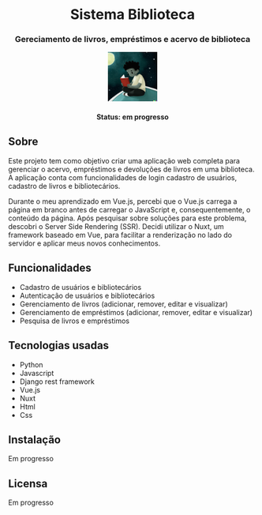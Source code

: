 <h1 align="center">Sistema Biblioteca</h1>

<h3 align="center">Gereciamento de livros, empréstimos e acervo de biblioteca</h3>

<div align="center">

<img src="https://github.com/SobrancelhaDoDragao/Sistema-Biblioteca/blob/master/biblioteca/assets/img/meninoLendo.png" alt="Menino lendo um livro na lua" width="100">

</div>

<h4 align="center">Status: em progresso</h4>

## Sobre

Este projeto tem como objetivo criar uma aplicação web completa para gerenciar o acervo, empréstimos e devoluções de livros em uma biblioteca. A aplicação conta com funcionalidades de login cadastro de usuários, cadastro de livros e bibliotecários.

Durante o meu aprendizado em Vue.js, percebi que o Vue.js carrega a página em branco antes de carregar o JavaScript e, consequentemente, o conteúdo da página. Após pesquisar sobre soluções para este problema, descobri o Server Side Rendering (SSR). Decidi utilizar o Nuxt, um framework baseado em Vue, para facilitar a renderização no lado do servidor e aplicar meus novos conhecimentos.

## Funcionalidades

- Cadastro de usuários e bibliotecários
- Autenticação de usuários e bibliotecários
- Gerenciamento de livros (adicionar, remover, editar e visualizar)
- Gerenciamento de empréstimos (adicionar, remover, editar e visualizar)
- Pesquisa de livros e empréstimos

## Tecnologias usadas

- Python
- Javascript
- Django rest framework
- Vue.js
- Nuxt
- Html 
- Css

## Instalação

Em progresso

## Licensa

Em progresso
